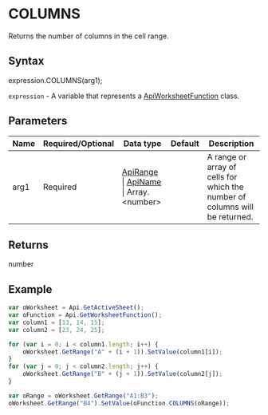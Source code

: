# COLUMNS

Returns the number of columns in the cell range.

## Syntax

expression.COLUMNS(arg1);

`expression` - A variable that represents a [ApiWorksheetFunction](../ApiWorksheetFunction.md) class.

## Parameters

| **Name** | **Required/Optional** | **Data type** | **Default** | **Description** |
| ------------- | ------------- | ------------- | ------------- | ------------- |
| arg1 | Required | [ApiRange](../../ApiRange/ApiRange.md) &#124; [ApiName](../../ApiName/ApiName.md) &#124; Array.&lt;number&gt; |  | A range or array of cells for which the number of columns will be returned. |

## Returns

number

## Example



```javascript
var oWorksheet = Api.GetActiveSheet();
var oFunction = Api.GetWorksheetFunction();
var column1 = [13, 14, 15];
var column2 = [23, 24, 25];

for (var i = 0; i < column1.length; i++) {
    oWorksheet.GetRange("A" + (i + 1)).SetValue(column1[i]);
}
for (var j = 0; j < column2.length; j++) {
    oWorksheet.GetRange("B" + (j + 1)).SetValue(column2[j]);
}

var oRange = oWorksheet.GetRange("A1:B3");
oWorksheet.GetRange("B4").SetValue(oFunction.COLUMNS(oRange));
```
